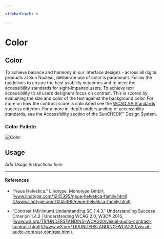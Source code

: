 ```yaml
---

sidebarDepth: 0

---
```


# Color <Badge text="in-progress" type="warning" vertical="top" /> <Badge text="r3.1.0" type="info" vertical="top" />

## Color

To achieve balance and harmony in our interface designs - across all digital products at Sun Nuclear, deliberate use of color is paramount. Follow the guidelines to ensure the best usability outcomes and to meet the accessibility standards for sight-impaired users. To achieve text accessibility to all users designers focus on contrast. This is scored by evaluating the size and color of the text against the background color. For more on how the contrast score is calculated see the [WCAG AA Standards](//www.w3.org/TR/UNDERSTANDING-WCAG20/visual-audio-contrast-contrast.html) success criterion. For a more in-depth understanding of accessibility standards, see the Accessibility section of the SunCHECK™ Design System.

### Color Pallete

![Color](/images/sundose/guidelines/color.jpg)


## Usage <Badge text="Needs help" type="warning" vertical="top" />

*Add Usage instructions here*


 ---

#### References

- “Neue Helvetica.” Linotype, Monotype GmbH, [www.linotype.com/1245395/neue-helvetica-family.html](//www.linotype.com/1245395/neue-helvetica-family.html).

- “Contrast (Minimum):Understanding SC 1.4.3.” Understanding Success Criterion 1.4.3 | Understanding WCAG 2.0, W3C® 2016, [www.w3.org/TR/UNDERSTANDING-WCAG20/visual-audio-contrast-contrast.html](//www.w3.org/TR/UNDERSTANDING-WCAG20/visual-audio-contrast-contrast.html).
